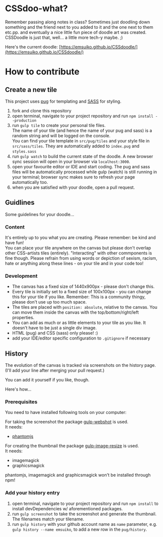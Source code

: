 # CSSdoo-what?

Remember passing along notes in class? Sometimes just doodling down something and the friend next to you added to it and the one next to them etc.pp. and eventually a nice little fun piece of doodle art was created.
CSSDoodle is just that, well... a little more tech-y maybe. ;)

Here's the current doodle: [https://emsuiko.github.io/CSSdoodle/](https://emsuiko.github.io/CSSdoodle/)

# How to contribute

## Create a new tile

This project uses [pug](https://pugjs.org/api/getting-started.html) for templating and [SASS](https://sass-lang.com/) for styling.

1. fork and clone this repository
2. open terminal, navigate to your project repository and run `npm install --production`
3. run `gulp tile` to create your personal tile files.  
The name of your tile (and hence the name of your pug and sass) is a random string and will be logged on the console.  
You can find your tile template in `src/pug/tiles` and your style file in `src/sass/tiles`. They are automatically added to `index.pug` and `styles.sass`
4. run `gulp watch` to build the current state of the doodle. A new browser sync session will open in your browser via `localhost:3000`.
5. open your favourite editor or IDE and start coding. The pug and sass files will be automatically processed while gulp (watch) is still running in your terminal; browser sync makes sure to refresh your page automatically too.
6. when you are satisfied with your doodle, open a pull request.

## Guidlines
Some guidelines for your doodle...

### Content
It's entirely up to you what you are creating. Please remember: be kind and have fun!  
You can place your tile anywhere on the canvas but please don't overlap other CSS-artists tiles (entirely). "Interacting" with other commponents is fine though.
Please refrain from using words or depiction of sexism, racism, hate or anything along these lines - on your tile and in your code too!

### Development
- The canvas has a fixed size of 1440x900px - please don't change this.
- Every tile is initially set to a fixed size of 100x100px - you can change this for your tile if you like. Remember: This is a community thingy, please don't use up too much space.
- The tiles are placed with `position: absolute`, relative to the canvas. You can move them inside the canvas with the top/bottom/right/left properties.
- You can add as much or as little elements to your tile as you like. It doesn't have to be just a single div image.
- HTML (pug) and CSS (sass) only please! :)
- add your IDE/editor specific configuration to `.gitignore` if necessary

## History

The evolution of the canvas is tracked via screenshots on the history page. (I'll add your line after merging your pull request.)

You can add it yourself if you like, though.

Here's how...
### Prerequisites
You need to have installed following tools on your computer:

For taking the screenshot the package [gulp-webshot](https://www.npmjs.com/package/gulp-webshot) is used.  
It needs:
- [phantomjs](http://phantomjs.org/)

For creating the thumbnail the package [gulp-image-resize](https://www.npmjs.com/package/gulp-image-resize) is used.  
It needs:
- imagemagick
- graphicsmagick

phantomjs, imagemagick and graphicsmagick won't be installed through npm!

### Add your history entry
1. open terminal, navigate to your project repository and run `npm install` to install devDependencies w/ aforementioned packages.
2. run `gulp screenshot` to take the screenshot and generate the thumbnail. The filenames match your tilename.
3. run `gulp history` with your github account name as `name` parameter, e.g. `gulp history --name emsuiko`, to add a new row in the `pug/history`. 